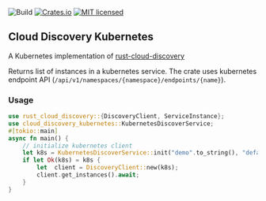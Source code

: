 ![Build](https://github.com/eipi1/cloud-discovery-kubernetes/actions/workflows/rust.yml/badge.svg)
[![Crates.io][crates-badge]][crates-url]
[![MIT licensed][mit-badge]][mit-url]

## Cloud Discovery Kubernetes
A Kubernetes implementation of [rust-cloud-discovery](https://github.com/eipi1/rust-cloud-discovery)

Returns list of instances in a kubernetes service. The crate uses kubernetes endpoint API 
(`/api/v1/namespaces/{namespace}/endpoints/{name}`).

### Usage
```rust
use rust_cloud_discovery::{DiscoveryClient, ServiceInstance};
use cloud_discovery_kubernetes::KubernetesDiscoverService;
#[tokio::main]
async fn main() {
    // initialize kubernetes client
    let k8s = KubernetesDiscoverService::init("demo".to_string(), "default".to_string()).await;
    if let Ok(k8s) = k8s {
        let  client = DiscoveryClient::new(k8s);
        client.get_instances().await;
    }
}
```

[crates-badge]: https://img.shields.io/crates/v/cloud-discovery-kubernetes.svg
[crates-url]: https://crates.io/crates/cluster-mode
[mit-badge]: https://img.shields.io/badge/license-MIT-blue.svg
[mit-url]: https://github.com/tokio-rs/tokio/blob/master/LICENSE